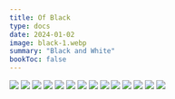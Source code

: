 ```yaml
---
title: Of Black
type: docs
date: 2024-01-02
image: black-1.webp
summary: "Black and White"
bookToc: false
---
```

![](black-2.webp)
![](black-3.webp)
![](black-4.webp)
![](black-5.webp)
![](black-6.webp)
![](black-7.webp)
![](black-8.webp)
![](black-9.webp)
![](black-10.webp)
![](black-11.webp)
![](black-12.webp)
![](black-13.webp)
![](black-14.webp)
![](black-15.webp)